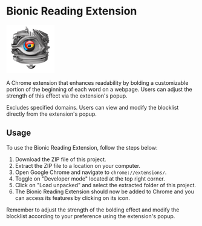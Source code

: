 # Bionic Reading Extension

![Bionic Reading Icon](icons/BionicReadingIcon128.png)

A Chrome extension that enhances readability by bolding a customizable portion of the beginning of each word on a webpage. Users can adjust the strength of this effect via the extension's popup.

Excludes specified domains. Users can view and modify the blocklist directly from the extension's popup.

## Usage

To use the Bionic Reading Extension, follow the steps below:

1. Download the ZIP file of this project.
2. Extract the ZIP file to a location on your computer.
3. Open Google Chrome and navigate to `chrome://extensions/`.
4. Toggle on "Developer mode" located at the top right corner.
5. Click on "Load unpacked" and select the extracted folder of this project.
6. The Bionic Reading Extension should now be added to Chrome and you can access its features by clicking on its icon.

Remember to adjust the strength of the bolding effect and modify the blocklist according to your preference using the extension's popup.